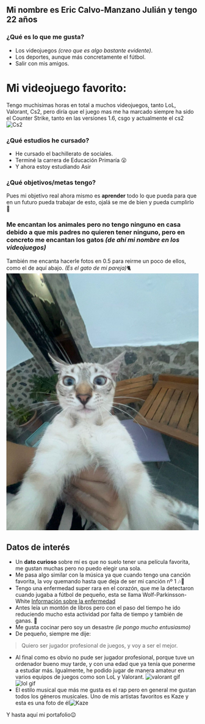 ## Mi nombre es Eric Calvo-Manzano Julián y tengo 22 años
### ¿Qué es lo que me gusta?
* Los videojuegos _(creo que es algo bastante evidente)_.
* Los deportes, aunque más concretamente el fútbol.
* Salir con mis amigos.

# Mi videojuego favorito:
Tengo muchisimas horas en total a muchos videojuegos, tanto LoL, Valorant, Cs2, pero diría que el juego mas me ha marcado siempre ha sido el Counter Strike, tanto en las versiones 1.6, csgo y actualmente el cs2
![Cs2](https://cdn.akamai.steamstatic.com/apps/csgo/images/csgo_react/social/cs2.jpg)

### ¿Qué estudios he cursado?
* He cursado el bachillerato de sociales.
* Terminé la carrera de Educación Primaría 😮
* Y ahora estoy estudiando Asir

### ¿Qué objetivos/metas tengo?
Pues mi objetivo real ahora mismo es **aprender** todo lo que pueda para que en un futuro pueda trabajar de esto, ojalá se me de bien y pueda cumplirlo 😬

### Me encantan los animales pero no tengo ninguno en casa debido a que mis padres no quieren tener ninguno, pero en concreto me encantan los gatos _(de ahí mi nombre en los videojuegos)_
También me encanta hacerle fotos en 0.5 para reirme un poco de ellos, como el de aquí abajo. _(Es el gato de mi pareja)_🐈
![Gato en 0.5](https://github.com/Ericcmj/1-Asir/blob/main/karma0.5.jpeg)

## Datos de interés
* Un **dato curioso** sobre mí es que no suelo tener una película favorita, me gustan muchas pero no puedo elegir una sola.
* Me pasa algo similar con la música ya que cuando tengo una canción favorita, la voy quemando hasta que deja de ser mi canción nº 1 🎶🎵
* Tengo una enfermedad super rara en el corazón, que me la detectaron cuando jugaba a fútbol de pequeño, esta se llama Wolf-Parkinsson-White [Información sobre la enfermedad](https://medlineplus.gov/spanish/ency/article/000151.htm)
* Antes leía un montón de libros pero con el paso del tiempo he ido reduciendo mucho esta actividad por falta de tiempo y también de ganas. 📕
* Me gusta cocinar pero soy un desastre _(le pongo mucho entusiasmo)_
* De pequeño, siempre me dije:
> Quiero ser jugador profesional de juegos, y voy a ser el mejor.
* Al final como es obvio no pude ser jugador profesional, porque tuve un ordenador bueno muy tarde, y con una edad que ya tenía que ponerme a estudiar más. Igualmente, he podido jugar de manera amateur en varios equipos de juegos como son LoL y Valorant.
![valorant gif](https://media4.giphy.com/media/IvOFcGZeDA76P6XryO/200.webp?cid=790b7611xucfyd056738ql1san1izofr0ghtrbc0kysnmf4w&ep=v1_gifs_search&rid=200.webp&ct=g)  
![lol gif](https://media4.giphy.com/media/3oKIP73vEZmJjFNXtC/giphy.webp?cid=ecf05e476iitpo1rj3l10c735g43xkedaltfs1vmpv8lveam&ep=v1_gifs_search&rid=giphy.webp&ct=g)
* El estilo musical que más me gusta es el rap pero en general me gustan todos los géneros musicales. Uno de mis artistas favoritos es Kaze y esta es una foto de él![Kaze](https://imagenes.20minutos.es/files/image_1920_1080/uploads/imagenes/2023/11/29/kaze-rodaje-33.jpeg)

Y hasta aquí mi portafolio😉

